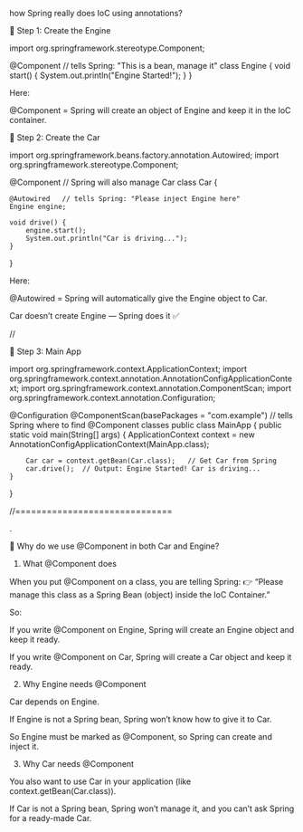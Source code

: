 how Spring really does IoC using annotations?



🚗 Step 1: Create the Engine

import org.springframework.stereotype.Component;

@Component   // tells Spring: "This is a bean, manage it"
class Engine {
 void start() {
 System.out.println("Engine Started!");
 }
}


Here:

@Component = Spring will create an object of Engine and keep it in the IoC container.



🚗 Step 2: Create the Car


import org.springframework.beans.factory.annotation.Autowired;
import org.springframework.stereotype.Component;

@Component   // Spring will also manage Car
class Car {

    @Autowired   // tells Spring: "Please inject Engine here"
    Engine engine;

    void drive() {
        engine.start();
        System.out.println("Car is driving...");
    }
}


Here:

@Autowired = Spring will automatically give the Engine object to Car.

Car doesn’t create Engine — Spring does it ✅


//


🚗 Step 3: Main App


import org.springframework.context.ApplicationContext;
import org.springframework.context.annotation.AnnotationConfigApplicationContext;
import org.springframework.context.annotation.ComponentScan;
import org.springframework.context.annotation.Configuration;

@Configuration
@ComponentScan(basePackages = "com.example")   // tells Spring where to find @Component classes
public class MainApp {
public static void main(String[] args) {
ApplicationContext context = new AnnotationConfigApplicationContext(MainApp.class);

        Car car = context.getBean(Car.class);   // Get Car from Spring
        car.drive();  // Output: Engine Started! Car is driving...
    }
}












//==============================



.

🔹 Why do we use @Component in both Car and Engine?
1. What @Component does

When you put @Component on a class, you are telling Spring:
👉 “Please manage this class as a Spring Bean (object) inside the IoC Container.”

So:

If you write @Component on Engine, Spring will create an Engine object and keep it ready.

If you write @Component on Car, Spring will create a Car object and keep it ready.

2. Why Engine needs @Component

Car depends on Engine.

If Engine is not a Spring bean, Spring won’t know how to give it to Car.

So Engine must be marked as @Component, so Spring can create and inject it.

3. Why Car needs @Component

You also want to use Car in your application (like context.getBean(Car.class)).

If Car is not a Spring bean, Spring won’t manage it, and you can’t ask Spring for a ready-made Car.
